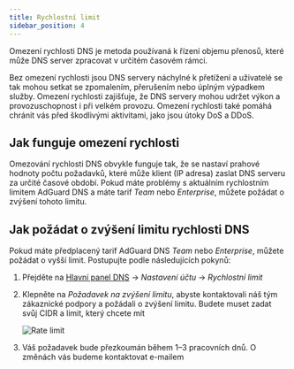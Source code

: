 ```yaml
---
title: Rychlostní limit
sidebar_position: 4
---
```


Omezení rychlosti DNS je metoda používaná k řízení objemu přenosů, které může DNS server zpracovat v určitém časovém rámci.

Bez omezení rychlosti jsou DNS servery náchylné k přetížení a uživatelé se tak mohou setkat se zpomalením, přerušením nebo úplným výpadkem služby. Omezení rychlosti zajišťuje, že DNS servery mohou udržet výkon a provozuschopnost i při velkém provozu. Omezení rychlosti také pomáhá chránit vás před škodlivými aktivitami, jako jsou útoky DoS a DDoS.

## Jak funguje omezení rychlosti

Omezování rychlosti DNS obvykle funguje tak, že se nastaví prahové hodnoty počtu požadavků, které může klient (IP adresa) zaslat DNS serveru za určité časové období. Pokud máte problémy s aktuálním rychlostním limitem AdGuard DNS a máte tarif _Team_ nebo _Enterprise_, můžete požádat o zvýšení tohoto limitu.

## Jak požádat o zvýšení limitu rychlosti DNS

Pokud máte předplacený tarif AdGuard DNS _Team_ nebo _Enterprise_, můžete požádat o vyšší limit. Postupujte podle následujících pokynů:

1. Přejděte na [Hlavní panel DNS](https://adguard-dns.io/dashboard/) → _Nastavení účtu_ → _Rychlostní limit_

2. Klepněte na _Požadavek na zvýšení limitu_, abyste kontaktovali náš tým zákaznické podpory a požádali o zvýšení limitu. Budete muset zadat svůj CIDR a limit, který chcete mít

   ![Rate limit](https://cdn.adtidy.org/content/kb/dns/private/rate_limit.png)

3. Váš požadavek bude přezkoumán během 1–3 pracovních dnů. O změnách vás budeme kontaktovat e-mailem
